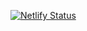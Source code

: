 [![Netlify Status](https://api.netlify.com/api/v1/badges/89351d6a-d6a2-4bfe-b1ca-3ac4be319057/deploy-status)](https://app.netlify.com/sites/shreyashro/deploys)